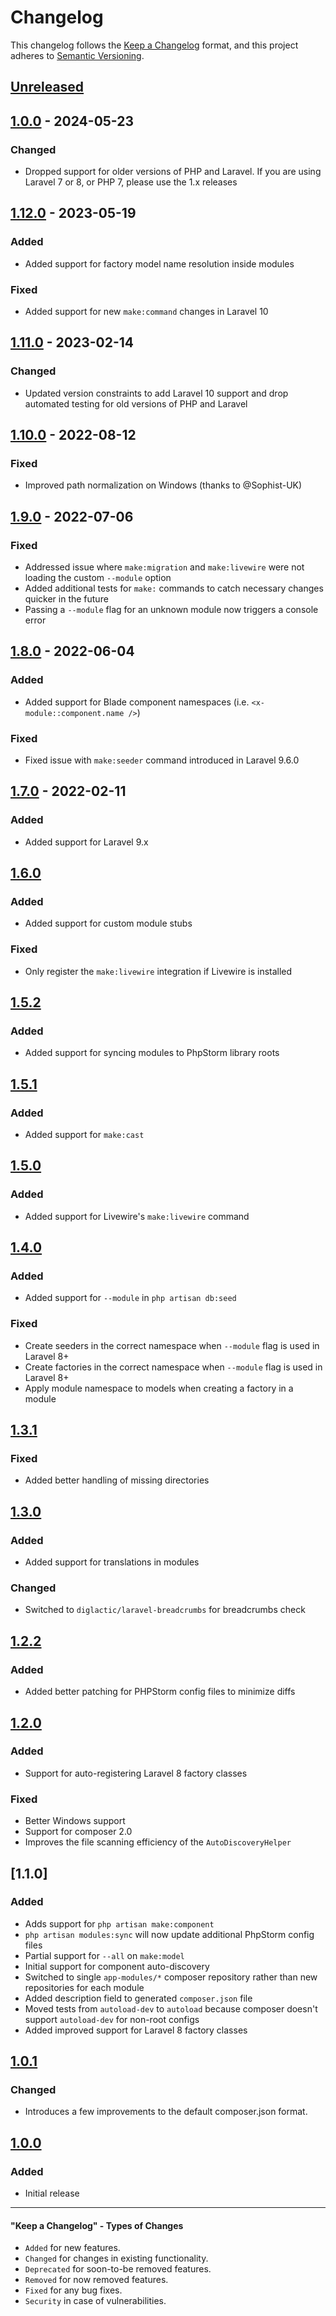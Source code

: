 # Changelog

This changelog follows the [Keep a Changelog](https://keepachangelog.com/en/1.0.0/) format,
and this project adheres to [Semantic Versioning](https://semver.org/spec/v2.0.0.html).

## [Unreleased]

## [1.0.0] - 2024-05-23

### Changed

-   Dropped support for older versions of PHP and Laravel. If you are using Laravel 7 or 8, or PHP 7, please use the 1.x releases

## [1.12.0] - 2023-05-19

### Added

-   Added support for factory model name resolution inside modules

### Fixed

-   Added support for new `make:command` changes in Laravel 10

## [1.11.0] - 2023-02-14

### Changed

-   Updated version constraints to add Laravel 10 support and drop automated testing for old versions of PHP and Laravel

## [1.10.0] - 2022-08-12

### Fixed

-   Improved path normalization on Windows (thanks to @Sophist-UK)

## [1.9.0] - 2022-07-06

### Fixed

-   Addressed issue where `make:migration` and `make:livewire` were not loading the custom `--module` option
-   Added additional tests for `make:` commands to catch necessary changes quicker in the future
-   Passing a `--module` flag for an unknown module now triggers a console error

## [1.8.0] - 2022-06-04

### Added

-   Added support for Blade component namespaces (i.e. `<x-module::component.name />`)

### Fixed

-   Fixed issue with `make:seeder` command introduced in Laravel 9.6.0

## [1.7.0] - 2022-02-11

### Added

-   Added support for Laravel 9.x

## [1.6.0]

### Added

-   Added support for custom module stubs

### Fixed

-   Only  register the `make:livewire` integration if Livewire is installed

## [1.5.2]

### Added

-   Added support for syncing modules to PhpStorm library roots

## [1.5.1]

### Added

-   Added support for `make:cast`

## [1.5.0]

### Added

-   Added support for Livewire's `make:livewire` command

## [1.4.0]

### Added

-   Added support for `--module` in `php artisan db:seed`

### Fixed

-   Create seeders in the correct namespace when `--module` flag is used in Laravel 8+
-   Create factories in the correct namespace when `--module` flag is used in Laravel 8+
-   Apply module namespace to models when creating a factory in a module

## [1.3.1]

### Fixed

-   Added better handling of missing directories

## [1.3.0]

### Added

-   Added support for translations in modules

### Changed

-   Switched to `diglactic/laravel-breadcrumbs` for breadcrumbs check

## [1.2.2]

### Added

-   Added better patching for PHPStorm config files to minimize diffs

## [1.2.0]

### Added

-   Support for auto-registering Laravel 8 factory classes

### Fixed

-   Better Windows support
-   Support for composer 2.0
-   Improves the file scanning efficiency of the `AutoDiscoveryHelper`

## [1.1.0]

### Added

-   Adds support for `php artisan make:component`
-   `php artisan modules:sync` will now update additional PhpStorm config files
-   Partial support for `--all` on `make:model`
-   Initial support for component auto-discovery
-   Switched to single `app-modules/*` composer repository rather than new repositories for each module
-   Added description field to generated `composer.json` file
-   Moved tests from `autoload-dev` to `autoload` because composer doesn't support 
    `autoload-dev` for non-root configs
-   Added improved support for Laravel 8 factory classes  

## [1.0.1]

### Changed

-   Introduces a few improvements to the default composer.json format.

## [1.0.0]

### Added

-   Initial release

* * *

#### "Keep a Changelog" - Types of Changes

-   `Added` for new features.
-   `Changed` for changes in existing functionality.
-   `Deprecated` for soon-to-be removed features.
-   `Removed` for now removed features.
-   `Fixed` for any bug fixes.
-   `Security` in case of vulnerabilities.

[Unreleased]: https://github.com/floorbox/modular/compare/1.0.0...HEAD

[1.0.0]: https://github.com/floorbox/modular/compare/1.12.0...1.0.0

[1.12.0]: https://github.com/InterNACHI/modular/compare/1.11.0...1.12.0

[1.11.0]: https://github.com/InterNACHI/modular/compare/1.10.0...1.11.0

[1.10.0]: https://github.com/InterNACHI/modular/compare/1.9.0...1.10.0

[1.9.0]: https://github.com/InterNACHI/modular/compare/1.8.0...1.9.0

[1.8.0]: https://github.com/InterNACHI/modular/compare/1.7.0...1.8.0

[1.7.0]: https://github.com/InterNACHI/modular/compare/1.6.0...1.7.0

[1.6.0]: https://github.com/InterNACHI/modular/compare/1.5.2...1.6.0

[1.5.2]: https://github.com/InterNACHI/modular/compare/1.5.1...1.5.2

[1.5.1]: https://github.com/InterNACHI/modular/compare/1.5.0...1.5.1

[1.5.0]: https://github.com/InterNACHI/modular/compare/1.4.0...1.5.0

[1.4.0]: https://github.com/InterNACHI/modular/compare/1.3.1...1.4.0

[1.3.1]: https://github.com/InterNACHI/modular/compare/1.3.0...1.3.1

[1.3.0]: https://github.com/InterNACHI/modular/compare/1.2.2...1.3.0

[1.2.2]: https://github.com/InterNACHI/modular/compare/1.2.1...1.2.2

[1.2.1]: https://github.com/InterNACHI/modular/compare/1.2.0...1.2.1

[1.2.0]: https://github.com/InterNACHI/modular/compare/1.1.0...1.2.0

[1.0.1]: https://github.com/InterNACHI/modular/compare/1.0.1...1.1.0

[1.0.1]: https://github.com/InterNACHI/modular/compare/1.0.0...1.0.1

[1.0.0]: https://github.com/InterNACHI/modular/releases/tag/1.0.0

